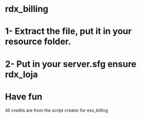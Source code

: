 # rdx_billing

# 1- Extract the file, put it in your resource folder.

# 2- Put in your server.sfg ensure rdx_loja
# Have fun

All credits are from the script creator for esx_billing
